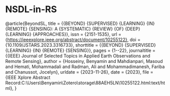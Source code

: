# NSDL-in-RS

@article{BeyondSL,
	title = {{BEYOND} {SUPERVISED} {LEARNING} {IN} {REMOTE} {SENSING}: A {SYSTEMATIC} {REVIEW} {OF} {DEEP} {LEARNING} {APPROACHES}},
	issn = {2151-1535},
	url = {https://ieeexplore.ieee.org/abstract/document/10255122},
	doi = {10.1109/JSTARS.2023.3316733},
	shorttitle = {{BEYOND} {SUPERVISED} {LEARNING} {IN} {REMOTE} {SENSING}},
	pages = {1--22},
	journaltitle = {{IEEE} Journal of Selected Topics in Applied Earth Observations and Remote Sensing},
	author = {Hosseiny, Benyamin and Mahdianpari, Masoud and Hemati, Mohammadali and Radman, Ali and Mohammadimanesh, Fariba and Chanussot, Jocelyn},
	urldate = {2023-11-26},
	date = {2023},
	file = {IEEE Xplore Abstract Record:C\:\\Users\\Benyamin\\Zotero\\storage\\88AEH5LN\\10255122.html:text/html},
}
